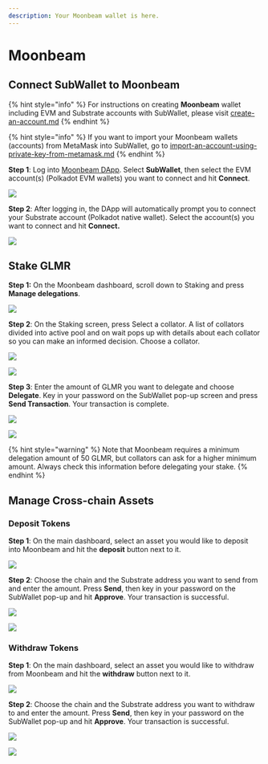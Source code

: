 ```yaml
---
description: Your Moonbeam wallet is here.
---
```


# Moonbeam

## Connect SubWallet to Moonbeam&#x20;

{% hint style="info" %}
For instructions on creating **Moonbeam** wallet including EVM and Substrate accounts with SubWallet, please visit [create-an-account.md](../user-guide/create-an-account.md "mention")
{% endhint %}

{% hint style="info" %}
If you want to import your Moonbeam wallets (accounts) from MetaMask into SubWallet, go to [import-an-account-using-private-key-from-metamask.md](../user-guide/import-and-restore-an-account/import-an-account-using-private-key-from-metamask.md "mention")
{% endhint %}

**Step 1**: Log into [Moonbeam DApp](https://apps.moonbeam.network/moonbeam). Select **SubWallet**, then select the EVM account(s) (Polkadot EVM wallets) you want to connect and hit **Connect**.

![](<../.gitbook/assets/Screen Shot 2022-07-05 at 10.10.24.png>)

**Step 2**: After logging in, the DApp will automatically prompt you to connect your Substrate account (Polkadot native wallet). Select the account(s) you want to connect and hit **Connect.**&#x20;

![](<../.gitbook/assets/Screen Shot 2022-07-05 at 10.14.09.png>)

## **Stake GLMR**

**Step 1:** On the Moonbeam dashboard, scroll down to Staking and press **Manage delegations**.

![](<../.gitbook/assets/Screen Shot 2022-07-05 at 10.43.32.png>)

**Step 2**: On the Staking screen, press Select a collator. A list of collators divided into active pool and on wait pops up with details about each collator so you can make an informed decision. Choose a collator.

![](<../.gitbook/assets/Screen Shot 2022-07-05 at 11.20.58.png>)

![](<../.gitbook/assets/Screen Shot 2022-07-05 at 10.58.41.png>)

**Step 3**: Enter the amount of GLMR you want to delegate and choose **Delegate**. Key in your password on the SubWallet pop-up screen and press **Send Transaction**. Your transaction is complete.

![](<../.gitbook/assets/Screen Shot 2022-07-05 at 11.26.25.png>)

![](<../.gitbook/assets/Screen Shot 2022-07-05 at 11.29.11.png>)

{% hint style="warning" %}
Note that Moonbeam requires a minimum delegation amount of 50 GLMR, but collators can ask for a higher minimum amount. Always check this information before delegating your stake.
{% endhint %}

## Manage Cross-chain Assets

### Deposit Tokens

**Step 1**: On the main dashboard, select an asset you would like to deposit into Moonbeam and hit the **deposit** button next to it.

![](<../.gitbook/assets/Screen Shot 2022-07-05 at 12.19.17.png>)

**Step 2**: Choose the chain and the Substrate address you want to send from and enter the amount. Press **Send**, then key in your password on the SubWallet pop-up and hit **Approve**. Your transaction is successful.

![](<../.gitbook/assets/Screen Shot 2022-07-05 at 12.26.09.png>)

![](<../.gitbook/assets/Screen Shot 2022-07-05 at 12.27.05.png>)

### Withdraw Tokens

**Step 1**: On the main dashboard, select an asset you would like to withdraw from Moonbeam and hit the **withdraw** button next to it.

![](<../.gitbook/assets/Screen Shot 2022-07-05 at 12.37.16.png>)

**Step 2**: Choose the chain and the Substrate address you want to withdraw to and enter the amount. Press **Send**, then key in your password on the SubWallet pop-up and hit **Approve**. Your transaction is successful.

![](<../.gitbook/assets/Screen Shot 2022-07-05 at 12.45.15.png>)

![](<../.gitbook/assets/Screen Shot 2022-07-05 at 12.44.18.png>)

